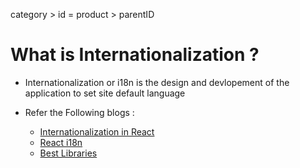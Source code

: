 category > id = product > parentID

# What is Internationalization ? 
- Internationalization or i18n is the design and devlopement of the application to set site default language

- Refer the Following blogs :
  - [Internationalization in React](https://www.freecodecamp.org/news/internationalization-in-react-7264738274a0/)
  - [React i18n](https://lokalise.com/blog/react-i18n-intl/#:~:text=Internationalization%20or%20i18n%20is%20the,React%20applications%20for%20different%20locales.)
  - [Best Libraries](https://phrase.com/blog/posts/react-i18n-best-libraries/#:~:text=React%2Dintl%2Duniversal,this%20library%20in%20our%20project)
